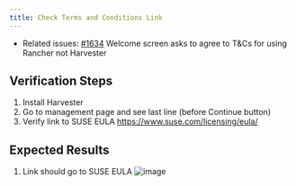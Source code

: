 ```yaml
---
title: Check Terms and Conditions Link
---
```


* Related issues: [#1634](https://github.com/harvester/harvester/issues/1634) Welcome screen asks to agree to T&Cs for using Rancher not Harvester

## Verification Steps
1. Install Harvester
1. Go to management page and see last line (before Continue button)
1. Verify link to SUSE EULA https://www.suse.com/licensing/eula/

## Expected Results
1. Link should go to SUSE EULA
![image](https://user-images.githubusercontent.com/83787952/145657167-2d8ebd33-14d6-4c78-a30f-37075b206219.png)
